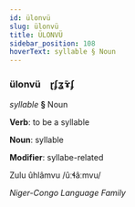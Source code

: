 ```yaml
---
id: ülonvü
slug: ülonvü
title: ÜLONVÜ
sidebar_position: 108
hoverText: syllable § Noun
---
```


### ülonvü&emsp;<span kind="abugida">ɽʄʓ̃ɤʄ</span>

*syllable* **§** Noun

**Verb**: to be a syllable

**Noun**: syllable

**Modifier**: syllabe-related

Zulu ûhlâmvu /ûːɬâːmvu/

*Niger-Congo Language Family*